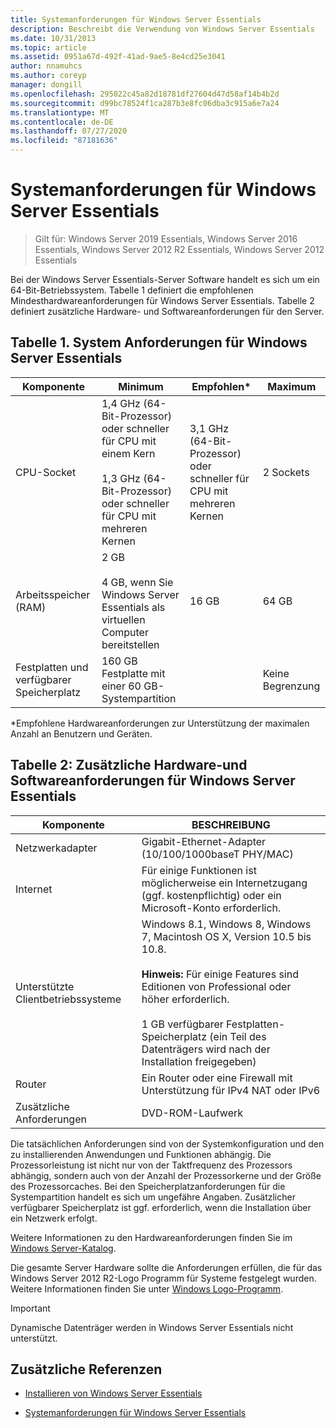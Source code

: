 ```yaml
---
title: Systemanforderungen für Windows Server Essentials
description: Beschreibt die Verwendung von Windows Server Essentials
ms.date: 10/31/2013
ms.topic: article
ms.assetid: 0951a67d-492f-41ad-9ae5-8e4cd25e3041
author: nnamuhcs
ms.author: coreyp
manager: dongill
ms.openlocfilehash: 295022c45a82d18781df27604d47d58af14b4b2d
ms.sourcegitcommit: d99bc78524f1ca287b3e8fc06dba3c915a6e7a24
ms.translationtype: MT
ms.contentlocale: de-DE
ms.lasthandoff: 07/27/2020
ms.locfileid: "87181636"
---
```

# <a name="system-requirements-for-windows-server-essentials"></a>Systemanforderungen für Windows Server Essentials

>Gilt für: Windows Server 2019 Essentials, Windows Server 2016 Essentials, Windows Server 2012 R2 Essentials, Windows Server 2012 Essentials

  Bei der Windows Server Essentials-Server Software handelt es sich um ein 64-Bit-Betriebssystem. Tabelle 1 definiert die empfohlenen Mindesthardwareanforderungen für Windows Server Essentials. Tabelle 2 definiert zusätzliche Hardware- und Softwareanforderungen für den Server.


## <a name="table-1-system-requirements-for-windows-server-essentials"></a>Tabelle 1. System Anforderungen für Windows Server Essentials

|Komponente|Minimum|Empfohlen*|Maximum|
|---------------|-------------|-------------------|-------------|
|CPU-Socket|1,4 GHz (64-Bit-Prozessor) oder schneller für CPU mit einem Kern<br /><br /> 1,3 GHz (64-Bit-Prozessor) oder schneller für CPU mit mehreren Kernen|3,1 GHz (64-Bit-Prozessor) oder schneller für CPU mit mehreren Kernen|2 Sockets|
|Arbeitsspeicher (RAM)|2 GB<br /><br /> 4 GB, wenn Sie Windows Server Essentials als virtuellen Computer bereitstellen|16 GB|64 GB|
|Festplatten und verfügbarer Speicherplatz|160 GB Festplatte mit einer 60 GB-Systempartition||Keine Begrenzung|

 *Empfohlene Hardwareanforderungen zur Unterstützung der maximalen Anzahl an Benutzern und Geräten.

## <a name="table-2-additional-hardware-and-software-requirements-for-windows-server-essentials"></a>Tabelle 2: Zusätzliche Hardware-und Softwareanforderungen für Windows Server Essentials

|Komponente|BESCHREIBUNG|
|---------------|-----------------|
|Netzwerkadapter|Gigabit-Ethernet-Adapter (10/100/1000baseT PHY/MAC)|
|Internet|Für einige Funktionen ist möglicherweise ein Internetzugang (ggf. kostenpflichtig) oder ein Microsoft-Konto erforderlich.|
|Unterstützte Clientbetriebssysteme|Windows 8.1, Windows 8, Windows 7, Macintosh OS X, Version 10.5 bis 10.8.<br /><br /> **Hinweis:** Für einige Features sind Editionen von Professional oder höher erforderlich.<br /><br /> 1 GB verfügbarer Festplatten-Speicherplatz (ein Teil des Datenträgers wird nach der Installation freigegeben)|
|Router|Ein Router oder eine Firewall mit Unterstützung für IPv4 NAT oder IPv6|
|Zusätzliche Anforderungen|DVD-ROM-Laufwerk|

 Die tatsächlichen Anforderungen sind von der Systemkonfiguration und den zu installierenden Anwendungen und Funktionen abhängig. Die Prozessorleistung ist nicht nur von der Taktfrequenz des Prozessors abhängig, sondern auch von der Anzahl der Prozessorkerne und der Größe des Prozessorcaches. Bei den Speicherplatzanforderungen für die Systempartition handelt es sich um ungefähre Angaben. Zusätzlicher verfügbarer Speicherplatz ist ggf. erforderlich, wenn die Installation über ein Netzwerk erfolgt.

 Weitere Informationen zu den Hardwareanforderungen finden Sie im [Windows Server-Katalog](https://www.windowsservercatalog.com/).

 Die gesamte Server Hardware sollte die Anforderungen erfüllen, die für das Windows Server 2012 R2-Logo Programm für Systeme festgelegt wurden. Weitere Informationen finden Sie unter [Windows Logo-Programm](https://msdn.microsoft.com/windows/hardware/gg487403.aspx).

> [!IMPORTANT]
> Dynamische Datenträger werden in Windows Server Essentials nicht unterstützt.

## <a name="additional-references"></a>Zusätzliche Referenzen

-   [Installieren von Windows Server Essentials](../install/Install-Windows-Server-Essentials.md)

-   [Systemanforderungen für Windows Server Essentials](system-requirements.md)


